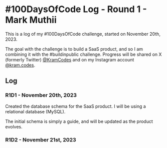 # #100DaysOfCode Log - Round 1 - Mark Muthii

This is a log of my #100DaysOfCode challenge, started on November 20th, 2023.

The goal with the challenge is to build a SaaS product, and so I am combining it with the #buildinpublic challenge. Progress will be shared on X (formerly Twitter) [@KramCodes](https://x.com/KramCodes) and on my Instagram account [@kram.codes](https://instagram.com/kram.codes).

## Log

### R1D1 - November 20th, 2023

Created the database schema for the SaaS product. I will be using a relational database (MySQL).

The initial schema is simply a guide, and will be updated as the product evolves.

### R1D2 - November 21st, 2023
